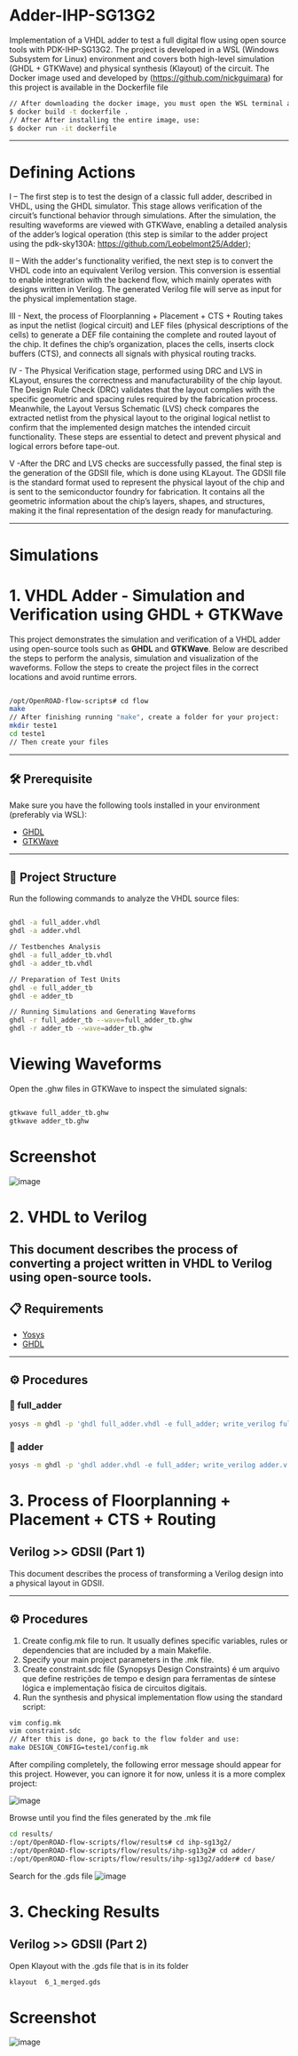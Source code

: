 # Adder-IHP-SG13G2
Implementation of a VHDL adder to test a full digital flow using open source tools with PDK-IHP-SG13G2. The project is developed in a WSL (Windows Subsystem for Linux) environment and covers both high-level simulation (GHDL + GTKWave) and physical synthesis (Klayout) of the circuit.
The Docker image used and developed by (https://github.com/nickguimara) for this project is available in the Dockerfile file
```bash
// After downloading the docker image, you must open the WSL terminal and run the following command:
$ docker build -t dockerfile .
// After After installing the entire image, use:
$ docker run -it dockerfile
````
------

# Defining Actions
I – The first step is to test the design of a classic full adder, described in VHDL, using the GHDL simulator. This stage allows verification of the circuit’s functional behavior through simulations. After the simulation, the resulting waveforms are viewed with GTKWave, enabling a detailed analysis of the adder’s logical operation (this step is similar to the adder project using the pdk-sky130A: https://github.com/Leobelmont25/Adder);

II – With the adder's functionality verified, the next step is to convert the VHDL code into an equivalent Verilog version. This conversion is essential to enable integration with the backend flow, which mainly operates with designs written in Verilog. The generated Verilog file will serve as input for the physical implementation stage.

III - Next, the process of Floorplanning + Placement + CTS + Routing takes as input the netlist (logical circuit) and LEF files (physical descriptions of the cells) to generate a DEF file containing the complete and routed layout of the chip. It defines the chip’s organization, places the cells, inserts clock buffers (CTS), and connects all signals with physical routing tracks.

IV - The Physical Verification stage, performed using DRC and LVS in KLayout, ensures the correctness and manufacturability of the chip layout. The Design Rule Check (DRC) validates that the layout complies with the specific geometric and spacing rules required by the fabrication process. Meanwhile, the Layout Versus Schematic (LVS) check compares the extracted netlist from the physical layout to the original logical netlist to confirm that the implemented design matches the intended circuit functionality. These steps are essential to detect and prevent physical and logical errors before tape-out.

V -After the DRC and LVS checks are successfully passed, the final step is the generation of the GDSII file, which is done using KLayout. The GDSII file is the standard format used to represent the physical layout of the chip and is sent to the semiconductor foundry for fabrication. It contains all the geometric information about the chip’s layers, shapes, and structures, making it the final representation of the design ready for manufacturing.

--------
# Simulations

# 1. VHDL Adder - Simulation and Verification using GHDL + GTKWave

This project demonstrates the simulation and verification of a VHDL adder using open-source tools such as **GHDL** and **GTKWave**. Below are described the steps to perform the analysis, simulation and visualization of the waveforms.
Follow the steps to create the project files in the correct locations and avoid runtime errors.
```bash

/opt/OpenROAD-flow-scripts# cd flow
make
// After finishing running "make", create a folder for your project:
mkdir teste1
cd teste1
// Then create your files
````
---

## 🛠️ Prerequisite

Make sure you have the following tools installed in your environment (preferably via WSL):

- [GHDL](https://ghdl.readthedocs.io)
- [GTKWave](http://gtkwave.sourceforge.net)

---
## 📁 Project Structure

Run the following commands to analyze the VHDL source files:

```bash

ghdl -a full_adder.vhdl
ghdl -a adder.vhdl

// Testbenches Analysis
ghdl -a full_adder_tb.vhdl
ghdl -a adder_tb.vhdl

// Preparation of Test Units
ghdl -e full_adder_tb
ghdl -e adder_tb

// Running Simulations and Generating Waveforms
ghdl -r full_adder_tb --wave=full_adder_tb.ghw
ghdl -r adder_tb --wave=adder_tb.ghw

```
# Viewing Waveforms

Open the .ghw files in GTKWave to inspect the simulated signals:
```bash

gtkwave full_adder_tb.ghw
gtkwave adder_tb.ghw
````
# Screenshot
![image](https://github.com/user-attachments/assets/c603ad7f-40b7-4a49-9706-3b7941d591e9)

# 2. VHDL to Verilog

This document describes the process of converting a project written in VHDL to Verilog using open-source tools.
---

## 📋 Requirements

- [Yosys](https://yosyshq.net/yosys/)
- [GHDL](https://ghdl.github.io/ghdl/)

---

## ⚙️ Procedures

### 🔹 full_adder

```bash
yosys -m ghdl -p 'ghdl full_adder.vhdl -e full_adder; write_verilog full_adder.v'
````
### 🔹 adder

```bash
yosys -m ghdl -p 'ghdl adder.vhdl -e full_adder; write_verilog adder.v'
````
# 3. Process of Floorplanning + Placement + CTS + Routing 
## Verilog >> GDSII (Part 1)

This document describes the process of transforming a Verilog design into a physical layout in GDSII.

---

## ⚙️ Procedures

1. Create config.mk file to run. It usually defines specific variables, rules or dependencies that are included by a main Makefile.
2. Specify your main project parameters in the .mk file.
3. Create constraint.sdc file (Synopsys Design Constraints) é um arquivo que define restrições de tempo e design para ferramentas de síntese lógica e implementação física de circuitos digitais.
4. Run the synthesis and physical implementation flow using the standard script:

```bash
vim config.mk
vim constraint.sdc
// After this is done, go back to the flow folder and use:
make DESIGN_CONFIG=teste1/config.mk
````
After compiling completely, the following error message should appear for this project. However, you can ignore it for now, unless it is a more complex project:

![image](https://github.com/user-attachments/assets/38137a91-99a6-453f-877b-f93b12d6d75b)

Browse until you find the files generated by the .mk file
```bash
cd results/
:/opt/OpenROAD-flow-scripts/flow/results# cd ihp-sg13g2/
:/opt/OpenROAD-flow-scripts/flow/results/ihp-sg13g2# cd adder/
:/opt/OpenROAD-flow-scripts/flow/results/ihp-sg13g2/adder# cd base/
````
Search for the .gds file
![image](https://github.com/user-attachments/assets/3060c879-ec5f-4e85-bc18-c83ff0848c18)

# 3. Checking Results 
## Verilog >> GDSII (Part 2)

Open Klayout with the .gds file that is in its folder
```bash
klayout  6_1_merged.gds
````

# Screenshot
![image](https://github.com/user-attachments/assets/f29f32bd-7093-4342-b5c8-07db25bf19f5)
